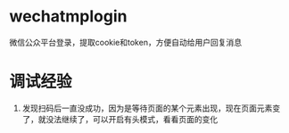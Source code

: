 # wechatmplogin
微信公众平台登录，提取cookie和token，方便自动给用户回复消息


# 调试经验
1. 发现扫码后一直没成功，因为是等待页面的某个元素出现，现在页面元素变了，就没法继续了，可以开启有头模式，看看页面的变化